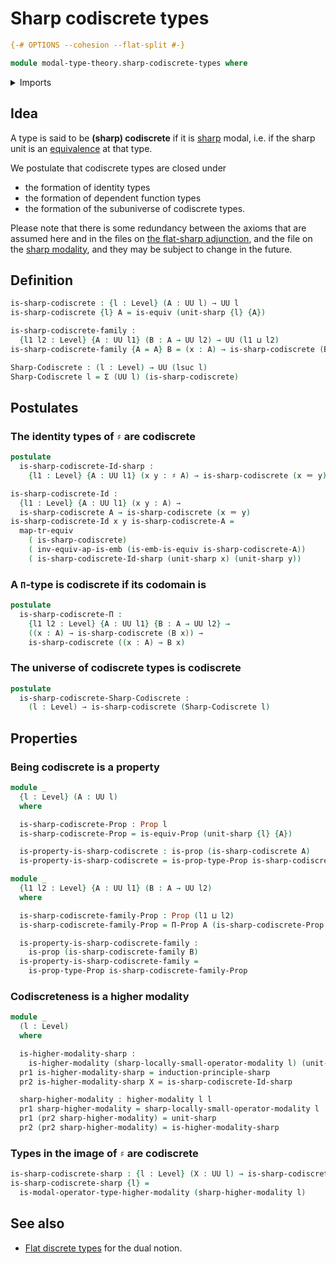# Sharp codiscrete types

```agda
{-# OPTIONS --cohesion --flat-split #-}

module modal-type-theory.sharp-codiscrete-types where
```

<details><summary>Imports</summary>

```agda
open import foundation.dependent-pair-types
open import foundation.embeddings
open import foundation.equivalences
open import foundation.function-types
open import foundation.identity-types
open import foundation.propositions
open import foundation.transport-along-equivalences
open import foundation.universe-levels

open import modal-type-theory.sharp-modality

open import orthogonal-factorization-systems.higher-modalities
```

</details>

## Idea

A type is said to be **(sharp) codiscrete** if it is
[sharp](modal-type-theory.sharp-modality.md) modal, i.e. if the sharp unit is an
[equivalence](foundation-core.equivalences.md) at that type.

We postulate that codiscrete types are closed under

- the formation of identity types
- the formation of dependent function types
- the formation of the subuniverse of codiscrete types.

Please note that there is some redundancy between the axioms that are assumed
here and in the files on
[the flat-sharp adjunction](modal-type-theory.flat-sharp-adjunction.md), and the
file on the [sharp modality](modal-type-theory.sharp-modality.md), and they may
be subject to change in the future.

## Definition

```agda
is-sharp-codiscrete : {l : Level} (A : UU l) → UU l
is-sharp-codiscrete {l} A = is-equiv (unit-sharp {l} {A})

is-sharp-codiscrete-family :
  {l1 l2 : Level} {A : UU l1} (B : A → UU l2) → UU (l1 ⊔ l2)
is-sharp-codiscrete-family {A = A} B = (x : A) → is-sharp-codiscrete (B x)

Sharp-Codiscrete : (l : Level) → UU (lsuc l)
Sharp-Codiscrete l = Σ (UU l) (is-sharp-codiscrete)
```

## Postulates

### The identity types of `♯` are codiscrete

```agda
postulate
  is-sharp-codiscrete-Id-sharp :
    {l1 : Level} {A : UU l1} (x y : ♯ A) → is-sharp-codiscrete (x ＝ y)

is-sharp-codiscrete-Id :
  {l1 : Level} {A : UU l1} (x y : A) →
  is-sharp-codiscrete A → is-sharp-codiscrete (x ＝ y)
is-sharp-codiscrete-Id x y is-sharp-codiscrete-A =
  map-tr-equiv
    ( is-sharp-codiscrete)
    ( inv-equiv-ap-is-emb (is-emb-is-equiv is-sharp-codiscrete-A))
    ( is-sharp-codiscrete-Id-sharp (unit-sharp x) (unit-sharp y))
```

### A `Π`-type is codiscrete if its codomain is

```agda
postulate
  is-sharp-codiscrete-Π :
    {l1 l2 : Level} {A : UU l1} {B : A → UU l2} →
    ((x : A) → is-sharp-codiscrete (B x)) →
    is-sharp-codiscrete ((x : A) → B x)
```

### The universe of codiscrete types is codiscrete

```agda
postulate
  is-sharp-codiscrete-Sharp-Codiscrete :
    (l : Level) → is-sharp-codiscrete (Sharp-Codiscrete l)
```

## Properties

### Being codiscrete is a property

```agda
module _
  {l : Level} (A : UU l)
  where

  is-sharp-codiscrete-Prop : Prop l
  is-sharp-codiscrete-Prop = is-equiv-Prop (unit-sharp {l} {A})

  is-property-is-sharp-codiscrete : is-prop (is-sharp-codiscrete A)
  is-property-is-sharp-codiscrete = is-prop-type-Prop is-sharp-codiscrete-Prop

module _
  {l1 l2 : Level} {A : UU l1} (B : A → UU l2)
  where

  is-sharp-codiscrete-family-Prop : Prop (l1 ⊔ l2)
  is-sharp-codiscrete-family-Prop = Π-Prop A (is-sharp-codiscrete-Prop ∘ B)

  is-property-is-sharp-codiscrete-family :
    is-prop (is-sharp-codiscrete-family B)
  is-property-is-sharp-codiscrete-family =
    is-prop-type-Prop is-sharp-codiscrete-family-Prop
```

### Codiscreteness is a higher modality

```agda
module _
  (l : Level)
  where

  is-higher-modality-sharp :
    is-higher-modality (sharp-locally-small-operator-modality l) (unit-sharp)
  pr1 is-higher-modality-sharp = induction-principle-sharp
  pr2 is-higher-modality-sharp X = is-sharp-codiscrete-Id-sharp

  sharp-higher-modality : higher-modality l l
  pr1 sharp-higher-modality = sharp-locally-small-operator-modality l
  pr1 (pr2 sharp-higher-modality) = unit-sharp
  pr2 (pr2 sharp-higher-modality) = is-higher-modality-sharp
```

### Types in the image of `♯` are codiscrete

```agda
is-sharp-codiscrete-sharp : {l : Level} (X : UU l) → is-sharp-codiscrete (♯ X)
is-sharp-codiscrete-sharp {l} =
  is-modal-operator-type-higher-modality (sharp-higher-modality l)
```

## See also

- [Flat discrete types](modal-type-theory.flat-discrete-types.md) for the dual
  notion.
